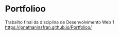 # Portfolioo

Trabalho final da disciplina de Desenvolvimento Web 1
 https://jonathaninsfran.github.io/Portfolioo/
